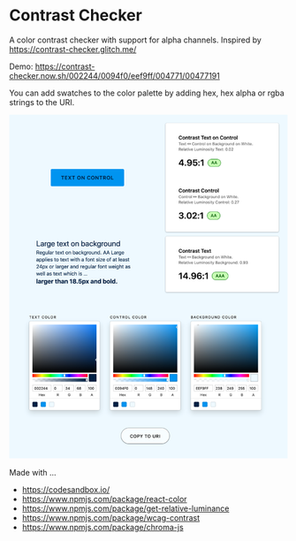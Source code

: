 # Contrast Checker

A color contrast checker with support for alpha channels. Inspired by https://contrast-checker.glitch.me/

Demo: https://contrast-checker.now.sh/002244/0094f0/eef9ff/004771/00477191

You can add swatches to the color palette by adding hex, hex alpha or rgba strings to the URI.

![Screenshot](/assets/contrast-checker.png)

Made with …

- https://codesandbox.io/
- https://www.npmjs.com/package/react-color
- https://www.npmjs.com/package/get-relative-luminance
- https://www.npmjs.com/package/wcag-contrast
- https://www.npmjs.com/package/chroma-js

